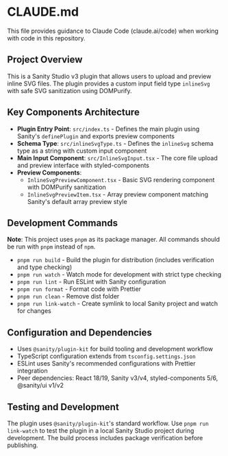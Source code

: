 # CLAUDE.md

This file provides guidance to Claude Code (claude.ai/code) when working with code in this repository.

## Project Overview

This is a Sanity Studio v3 plugin that allows users to upload and preview inline SVG files. The plugin provides a custom input field type `inlineSvg` with safe SVG sanitization using DOMPurify.

## Key Components Architecture

- **Plugin Entry Point**: `src/index.ts` - Defines the main plugin using Sanity's `definePlugin` and exports preview components
- **Schema Type**: `src/inlineSvgType.ts` - Defines the `inlineSvg` schema type as a string with custom input component
- **Main Input Component**: `src/InlineSvgInput.tsx` - The core file upload and preview interface with styled-components
- **Preview Components**: 
  - `InlineSvgPreviewComponent.tsx` - Basic SVG rendering component with DOMPurify sanitization
  - `InlineSvgPreviewItem.tsx` - Array preview component matching Sanity's default array preview style

## Development Commands

**Note**: This project uses `pnpm` as its package manager. All commands should be run with `pnpm` instead of `npm`.

- `pnpm run build` - Build the plugin for distribution (includes verification and type checking)
- `pnpm run watch` - Watch mode for development with strict type checking
- `pnpm run lint` - Run ESLint with Sanity configuration
- `pnpm run format` - Format code with Prettier
- `pnpm run clean` - Remove dist folder
- `pnpm run link-watch` - Create symlink to local Sanity project and watch for changes

## Configuration and Dependencies

- Uses `@sanity/plugin-kit` for build tooling and development workflow
- TypeScript configuration extends from `tsconfig.settings.json`
- ESLint uses Sanity's recommended configurations with Prettier integration
- Peer dependencies: React 18/19, Sanity v3/v4, styled-components 5/6, @sanity/ui v1/v2

## Testing and Development

The plugin uses `@sanity/plugin-kit`'s standard workflow. Use `pnpm run link-watch` to test the plugin in a local Sanity Studio project during development. The build process includes package verification before publishing.